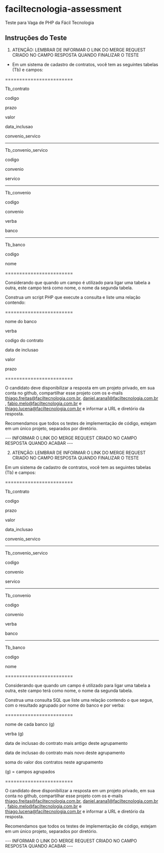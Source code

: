 # faciltecnologia-assessment
Teste para Vaga de PHP da Fácil Tecnologia

## Instruções do Teste

1. ATENÇÃO: LEMBRAR DE INFORMAR O LINK DO MERGE REQUEST CRIADO NO CAMPO RESPOSTA QUANDO FINALIZAR O TESTE

- Em um sistema de cadastro de contratos, você tem as seguintes tabelas (Tb) e campos:

========================

Tb_contrato

codigo

prazo

valor

data_inclusao

convenio_servico

------------------------------------

Tb_convenio_servico

codigo

convenio

servico

------------------------------------

Tb_convenio

codigo

convenio

verba

banco

------------------------------------

Tb_banco

codigo

nome

========================

Considerando que quando um campo é utilizado para ligar uma tabela a outra, este campo terá como nome, o nome da segunda tabela.

Construa um script PHP que execute a consulta e liste uma relação contendo:

========================

nome do banco

verba

codigo do contrato

data de inclusao

valor

prazo

========================

O candidato deve disponibilizar a resposta em um projeto privado, em sua conta no github, compartilhar esse projeto com os e-mails thiago.freitas@faciltecnologia.com.br, daniel.arana1@faciltecnologia.com.br , fabio.melo@faciltecnologia.com.br e thiago.lucena@faciltecnologia.com.br e informar a URL e diretório da resposta.

Recomendamos que todos os testes de implementação de código, estejam em um único projeto, separados por diretório.

--- INFORMAR O LINK DO MERGE REQUEST CRIADO NO CAMPO RESPOSTA QUANDO ACABAR ---

2. ATENÇÃO: LEMBRAR DE INFORMAR O LINK DO MERGE REQUEST CRIADO NO CAMPO RESPOSTA QUANDO FINALIZAR O TESTE

Em um sistema de cadastro de contratos, você tem as seguintes tabelas (Tb) e campos:

========================

Tb_contrato

codigo

prazo

valor

data_inclusao

convenio_servico

------------------------------------

Tb_convenio_servico

codigo

convenio

servico

------------------------------------

Tb_convenio

codigo

convenio

verba

banco

------------------------------------

Tb_banco

codigo

nome

========================

Considerando que quando um campo é utilizado para ligar uma tabela a outra, este campo terá como nome, o nome da segunda tabela.

Construa uma consulta SQL que liste uma relação contendo o que segue, com o resultado agrupado por nome do banco e por verba:

========================

nome de cada banco (g)

verba (g)

data de inclusao do contrato mais antigo deste agrupamento

data de inclusao do contrato mais novo deste agrupamento

soma do valor dos contratos neste agrupamento

(g) = campos agrupados

========================

O candidato deve disponibilizar a resposta em um projeto privado, em sua conta no github, compartilhar esse projeto com os e-mails thiago.freitas@faciltecnologia.com.br, daniel.arana1@faciltecnologia.com.br , fabio.melo@faciltecnologia.com.br e thiago.lucena@faciltecnologia.com.br e informar a URL e diretório da resposta.

Recomendamos que todos os testes de implementação de código, estejam em um único projeto, separados por diretório.

--- INFORMAR O LINK DO MERGE REQUEST CRIADO NO CAMPO RESPOSTA QUANDO ACABAR ---
